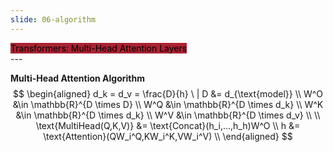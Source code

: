 ```yaml
---
slide: 06-algorithm 
---
```


<div style="text-align: left">
    <mark style="background-color: #ab2333!important"> 
        Transformers: Multi-Head Attention Layers 
    </mark> 
</div>
---

**Multi-Head Attention Algorithm**
$$
\begin{aligned}
						d_k = d_v = \frac{D}{h} \ | D &= d_{\text{model}}  \\
						W^O &\in \mathbb{R}^{D \times D} \\
						W^Q &\in \mathbb{R}^{D \times d_k} \\
						W^K &\in \mathbb{R}^{D \times d_k} \\
						W^V &\in \mathbb{R}^{D \times d_v} \\ \\
\text{MultiHead(Q,K,V)} &= \text{Concat}(h_i,...,h_h)W^O \\
						h &= \text{Attention}(QW_i^Q,KW_i^K,VW_i^V) \\
\end{aligned}
$$